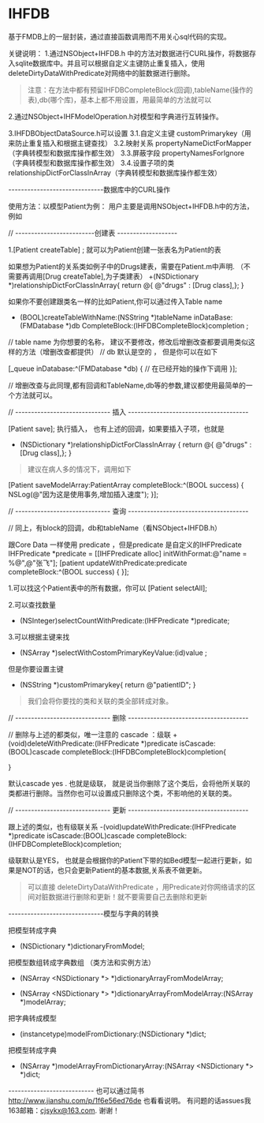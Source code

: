 # IHFDB
基于FMDB上的一层封装，通过直接函数调用而不用关心sql代码的实现。

关键说明：
1.通过NSObject+IHFDB.h 中的方法对数据进行CURL操作，将数据存入sqlite数据库中。并且可以根据自定义主键防止重复插入，使用deleteDirtyDataWithPredicate对网络中的脏数据进行删除。
>注意：在方法中都有预留IHFDBCompleteBlock(回调),tableName(操作的表),db(哪个库)，基本上都不用设置，用最简单的方法就可以

2.通过NSObject+IHFModelOperation.h对模型和字典进行互转操作。

3.IHFDBObjectDataSource.h可以设置
3.1.自定义主键 customPrimarykey（用来防止重复插入和根据主键查找）
3.2.映射关系 propertyNameDictForMapper（字典转模型和数据库操作都生效）
3.3.屏蔽字段 propertyNamesForIgnore（字典转模型和数据库操作都生效）
3.4.设置子项的类 relationshipDictForClassInArray（字典转模型和数据库操作都生效）

------------------------------数据库中的CURL操作

使用方法：以模型Patient为例：
用户主要是调用NSObject+IHFDB.h中的方法，例如

// -------------------------创建表 -------------------

1.[Patient createTable] ; 就可以为Patient创建一张表名为Patient的表

如果想为Patient的关系类如例子中的Drugs建表，需要在Patient.m中声明.
（不需要再调用[Drug createTable],为子类建表） 
+(NSDictionary *)relationshipDictForClassInArray{
    return @{ @"drugs" : [Drug class],};
}

如果你不要创建跟类名一样的比如Patient,你可以通过传入Table name
+ (BOOL)createTableWithName:(NSString *)tableName inDataBase:(FMDatabase *)db CompleteBlock:(IHFDBCompleteBlock)completion ;  

// table name 为你想要的名称， 建议不要修改，修改后增删改查都要调用类似这样的方法（增删改查都提供）
// db 默认是空的 ， 但是你可以在如下

[_queue inDatabase:^(FMDatabase *db) {
    // 在已经开始的操作下调用
}];

// 增删改查与此同理,都有回调和TableName,db等的参数,建议都使用最简单的一个方法就可以。


// ------------------------------ 插入 --------------------------------------

[Patient save]; 执行插入， 也有上述的回调，如果要插入子项，也就是 
+ (NSDictionary *)relationshipDictForClassInArray {
return @{ @"drugs" : [Drug class],};
}

> 建议在病人多的情况下，调用如下

[Patient saveModelArray:PatientArray completeBlock:^(BOOL success) {
NSLog(@"因为这是使用事务,增加插入速度"); 
}];


// ------------------------------ 查询 --------------------------------------

// 同上，有block的回调，db和tableName（看NSObject+IHFDB.h）

跟Core Data 一样使用 predicate ，但是predicate 是自定义的IHFPredicate
IHFPredicate *predicate = [[IHFPredicate alloc] initWithFormat:@"name = %@",@"张飞"];
[patient updateWithPredicate:predicate completeBlock:^(BOOL success) {
}];

1.可以找这个Patient表中的所有数据，你可以
[Patient selectAll]; 

2.可以查找数量
+ (NSInteger)selectCountWithPredicate:(IHFPredicate *)predicate;


3.可以根据主键来找
+ (NSArray *)selectWithCostomPrimaryKeyValue:(id)value ;

但是你要设置主键
+ (NSString *)customPrimarykey{
return @"patientID";
}

> 我们会将你要找的类和关联的类全部转成对象。

// ------------------------------ 删除 --------------------------------------

// 删除与上述的都类似，唯一注意的 cascade ：级联
+(void)deleteWithPredicate:(IHFPredicate *)predicate isCascade:(BOOL)cascade completeBlock:(IHFDBCompleteBlock)completion{

}

默认cascade yes . 也就是级联， 就是说当你删除了这个类后，会将他所关联的类都进行删除。当然你也可以设置成只删除这个类，不影响他的关联的类。

// ------------------------------ 更新 --------------------------------------


跟上述的类似，也有级联关系
-(void)updateWithPredicate:(IHFPredicate *)predicate isCascade:(BOOL)cascade completeBlock:(IHFDBCompleteBlock)completion;

级联默认是YES， 也就是会根据你的Patient下带的如Bed模型一起进行更新，如果是NOT的话，也只会更新Patient的基本数据,关系表不做更新。


> 可以直接 deleteDirtyDataWithPredicate ，用Predicate对你网络请求的区间对脏数据进行删除和更新！就不要需要自己去删除和更新

------------------------------模型与字典的转换

把模型转成字典
- (NSDictionary *)dictionaryFromModel;

把模型数组转成字典数组 （类方法和实例方法）
- (NSArray <NSDictionary *> *)dictionaryArrayFromModelArray;
+ (NSArray <NSDictionary *> *)dictionaryArrayFromModelArray:(NSArray *)modelArray;


把字典转成模型

+ (instancetype)modelFromDictionary:(NSDictionary *)dict;

把模型转成字典

+ (NSArray <id> *)modelArrayFromDictionaryArray:(NSArray <NSDictionary *> *)dict;


--------------------------- 也可以通过简书 http://www.jianshu.com/p/1f6e56ed76de 也看看说明。
有问题的话assues我163邮箱：cjsykx@163.com. 谢谢！



